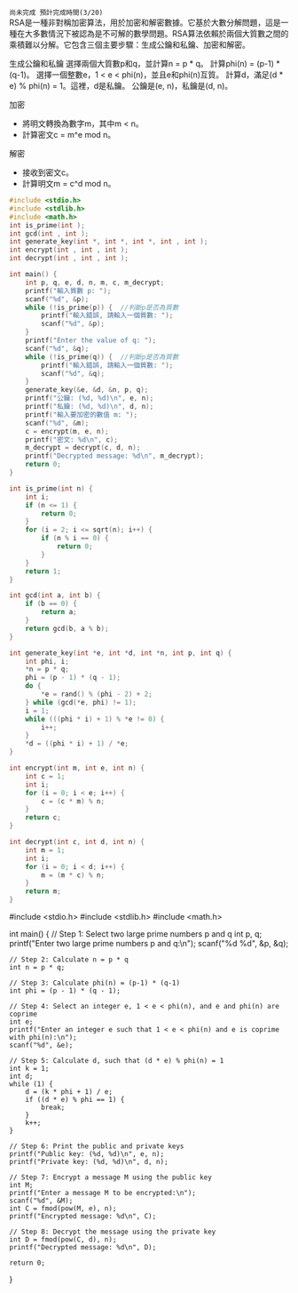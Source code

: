 `尚未完成 預計完成時間(3/20)`  
RSA是一種非對稱加密算法，用於加密和解密數據。它基於大數分解問題，這是一種在大多數情況下被認為是不可解的數學問題。RSA算法依賴於兩個大質數之間的乘積難以分解。它包含三個主要步驟：生成公鑰和私鑰、加密和解密。

生成公鑰和私鑰
選擇兩個大質數p和q，並計算n = p * q。
計算phi(n) = (p-1) * (q-1)。
選擇一個整數e，1 < e < phi(n)，並且e和phi(n)互質。
計算d，滿足(d * e) % phi(n) = 1。這裡，d是私鑰。
公鑰是(e, n)，私鑰是(d, n)。

加密  
  + 將明文轉換為數字m，其中m < n。  
  + 計算密文c = m^e mod n。
  
解密  
  + 接收到密文c。  
  + 計算明文m = c^d mod n。  
```c
#include <stdio.h>
#include <stdlib.h>
#include <math.h>
int is_prime(int );
int gcd(int , int );
int generate_key(int *, int *, int *, int , int );
int encrypt(int , int , int );
int decrypt(int , int , int );

int main() {
    int p, q, e, d, n, m, c, m_decrypt;
    printf("輸入質數 p: ");
    scanf("%d", &p);
    while (!is_prime(p)) {  //判斷p是否為質數
        printf("輸入錯誤, 請輸入一個質數: ");
        scanf("%d", &p);
    }
    printf("Enter the value of q: ");
    scanf("%d", &q);
    while (!is_prime(q)) {  //判斷p是否為質數
        printf("輸入錯誤, 請輸入一個質數: ");
        scanf("%d", &q);
    }
    generate_key(&e, &d, &n, p, q);
    printf("公鑰: (%d, %d)\n", e, n);
    printf("私鑰: (%d, %d)\n", d, n);
    printf("輸入要加密的數值 m: ");
    scanf("%d", &m);
    c = encrypt(m, e, n);
    printf("密文: %d\n", c);
    m_decrypt = decrypt(c, d, n);
    printf("Decrypted message: %d\n", m_decrypt);
    return 0;
}

int is_prime(int n) {
    int i;
    if (n <= 1) {
        return 0;
    }
    for (i = 2; i <= sqrt(n); i++) {
        if (n % i == 0) {
            return 0;
        }
    }
    return 1;
}

int gcd(int a, int b) {
    if (b == 0) {
        return a;
    }
    return gcd(b, a % b);
}

int generate_key(int *e, int *d, int *n, int p, int q) {
    int phi, i;
    *n = p * q;
    phi = (p - 1) * (q - 1);
    do {
        *e = rand() % (phi - 2) + 2;
    } while (gcd(*e, phi) != 1);
    i = 1;
    while (((phi * i) + 1) % *e != 0) {
        i++;
    }
    *d = ((phi * i) + 1) / *e;
}

int encrypt(int m, int e, int n) {
    int c = 1;
    int i;
    for (i = 0; i < e; i++) {
        c = (c * m) % n;
    }
    return c;
}

int decrypt(int c, int d, int n) {
    int m = 1;
    int i;
    for (i = 0; i < d; i++) {
        m = (m * c) % n;
    }
    return m;
}
```
#include <stdio.h>
#include <stdlib.h>
#include <math.h>

int main() {
    // Step 1: Select two large prime numbers p and q
    int p, q;
    printf("Enter two large prime numbers p and q:\n");
    scanf("%d %d", &p, &q);

    // Step 2: Calculate n = p * q
    int n = p * q;

    // Step 3: Calculate phi(n) = (p-1) * (q-1)
    int phi = (p - 1) * (q - 1);

    // Step 4: Select an integer e, 1 < e < phi(n), and e and phi(n) are coprime
    int e;
    printf("Enter an integer e such that 1 < e < phi(n) and e is coprime with phi(n):\n");
    scanf("%d", &e);

    // Step 5: Calculate d, such that (d * e) % phi(n) = 1
    int k = 1;
    int d;
    while (1) {
        d = (k * phi + 1) / e;
        if ((d * e) % phi == 1) {
            break;
        }
        k++;
    }

    // Step 6: Print the public and private keys
    printf("Public key: (%d, %d)\n", e, n);
    printf("Private key: (%d, %d)\n", d, n);

    // Step 7: Encrypt a message M using the public key
    int M;
    printf("Enter a message M to be encrypted:\n");
    scanf("%d", &M);
    int C = fmod(pow(M, e), n);
    printf("Encrypted message: %d\n", C);

    // Step 8: Decrypt the message using the private key
    int D = fmod(pow(C, d), n);
    printf("Decrypted message: %d\n", D);

    return 0;
}
